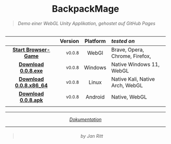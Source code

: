 ﻿ 
 <!-- ------------- B A C K P A C K M A G E ------------- -->

# <div align="center">BackpackMage</div>

> ###### Demo einer *WebGL Unity* Applikation, gehostet auf *GitHub Pages*

<div align="center">

 |                                                                                   | Version             |   Platform  | *tested on*                      |  
 | :-------------------------------------------------------------------------------: | ------------------: | :---------: | :------------------------------- | 
 | **[ Start Browser-Game ](https://ixi-enki.github.io/backpackmage-webgl/0.0.8f/)** | <sup> v0.0.8 </sup> |    WebGl    |  Brave, Opera, Chrome, Firefox,  |
 | **[ Download 0.0.8.exe ](  )** | <sup> v0.0.8 </sup> | Windows | Native Windows 11, WebGL |  
 | **[ Download 0.0.8.x86_64 ](  )** | <sup> v0.0.8 </sup> | Linux | Native Kali, Native Arch, WebGL |  
 | **[ Download 0.0.8.apk ](  )** | <sup> v0.0.8 </sup> | Android | Native, WebGL |  
 | | | | |  

  > <p align="center"> </p>

---

*[ Dokumentation ](https://github.com/IxI-Enki/backpackmage)*

---

> ###### <p align="center"> by Jan Ritt </p>


</div>

<!-- ------------------- 𓂍 ꂅnki 𓂍 -------------------- -->
